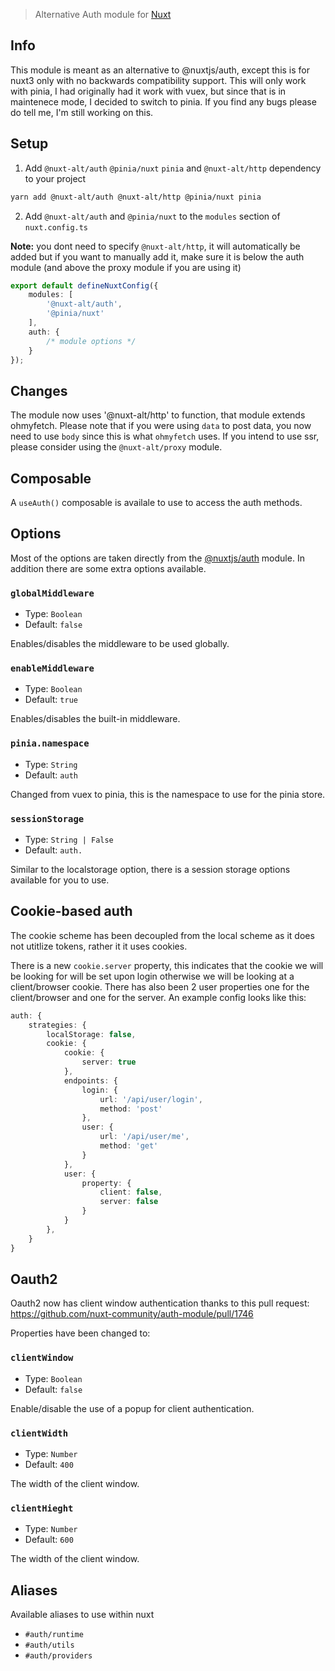 > Alternative Auth module for [Nuxt](https://nuxt.com)

## Info

This module is meant as an alternative to @nuxtjs/auth, except this is for nuxt3 only with no backwards compatibility support. This will only work with pinia, I had originally had it work with vuex, but since that is in maintenece mode, I decided to switch to pinia. If you find any bugs please do tell me, I'm still working on this.

## Setup

1. Add `@nuxt-alt/auth` `@pinia/nuxt` `pinia` and `@nuxt-alt/http` dependency to your project

```bash
yarn add @nuxt-alt/auth @nuxt-alt/http @pinia/nuxt pinia
```

2. Add `@nuxt-alt/auth` and `@pinia/nuxt` to the `modules` section of `nuxt.config.ts`

**Note:** you dont need to specify `@nuxt-alt/http`, it will automatically be added but if you want to manually add it, make sure it is below the auth module (and above the proxy module if you are using it)

```ts
export default defineNuxtConfig({
    modules: [
        '@nuxt-alt/auth',
        '@pinia/nuxt'
    ],
    auth: {
        /* module options */
    }
});

```

## Changes 

The module now uses '@nuxt-alt/http' to function, that module extends ohmyfetch. Please note that if you were using `data` to post data, you now need to use `body` since this is what `ohmyfetch` uses. If you intend to use ssr, please consider using the `@nuxt-alt/proxy` module.

## Composable

A `useAuth()` composable is availale to use to access the auth methods.

## Options
Most of the options are taken directly from the [@nuxtjs/auth](https://auth.nuxtjs.org/api/options) module. In addition there are some extra options available.

### `globalMiddleware`

- Type: `Boolean`
- Default: `false`

Enables/disables the middleware to be used globally.

### `enableMiddleware`

- Type: `Boolean`
- Default: `true`

Enables/disables the built-in middleware.

### `pinia.namespace`

- Type: `String`
- Default: `auth`

Changed from vuex to pinia, this is the namespace to use for the pinia store.

### `sessionStorage`

- Type: `String | False`
- Default: `auth.`

Similar to the localstorage option, there is a session storage options available for you to use.

## Cookie-based auth

The cookie scheme has been decoupled from the local scheme as it does not utitlize tokens, rather it it uses cookies.

There is a new `cookie.server` property, this indicates that the cookie we will be looking for will be set upon login otherwise we will be looking at a client/browser cookie. There has also been 2 user properties one for the client/browser and one for the server. An example config looks like this:

```ts
auth: {
    strategies: {
        localStorage: false,
        cookie: {
            cookie: {
                server: true
            },
            endpoints: {
                login: { 
                    url: '/api/user/login', 
                    method: 'post' 
                },
                user: { 
                    url: '/api/user/me', 
                    method: 'get' 
                }
            },
            user: {
                property: {
                    client: false,
                    server: false
                }
            }
        },
    }
}
```

## Oauth2

Oauth2 now has client window authentication thanks to this pull request: https://github.com/nuxt-community/auth-module/pull/1746 

Properties have been changed to:

### `clientWindow`

- Type: `Boolean`
- Default: `false`

Enable/disable the use of a popup for client authentication.

### `clientWidth`

- Type: `Number`
- Default: `400`

The width of the client window.

### `clientHieght`

- Type: `Number`
- Default: `600`

The width of the client window.

## Aliases
Available aliases to use within nuxt

- `#auth/runtime`
- `#auth/utils`
- `#auth/providers`
